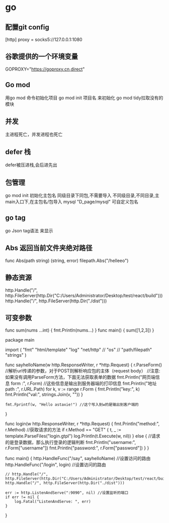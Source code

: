 # go
## 配置git config
[http]
	proxy = socks5://127.0.0.1:1080

## 谷歌提供的一个环境变量
GOPROXY="https://goproxy.cn,direct"

## Go mod
用go mod 命令初始化项目
go mod init 项目名 来初始化
go mod tidy拉取没有的模块

## 并发
主进程死亡，并发进程也死亡

## defer 栈
defer被压进栈,会后进先出

## 包管理
go mod init 初始化主包名
同级目录下同包,不需要导入
不同级目录,不同目录,主main入口下,在主包名/包导入
mysql "D_page/mysql" 可自定义包名

## go tag
go Json tag语法 来显示

## Abs 返回当前文件夹绝对路径 
func Abs(path string) (string, error)
filepath.Abs("/helleeo")

## 静态资源 
http.Handle("/", http.FileServer(http.Dir("C:/Users/Administrator/Desktop/test/react/build")))
http.Handle("/", http.FileServer(http.Dir("./dist")))

## 可变参数
func sum(nums ...int) {
    fmt.Println(nums...)
}
func main() {
    sum([1,2,3])
}

package main

import (
	"fmt"
	"html/template"
	"log"
	"net/http"
	// "os"
	// "path/filepath"
	"strings"
)

func sayhelloName(w http.ResponseWriter, r *http.Request) {
	r.ParseForm() //解析url传递的参数，对于POST则解析响应包的主体（request body）
	//注意:如果没有调用ParseForm方法，下面无法获取表单的数据
	fmt.Println("网页端信息 form :", r.Form) //这些信息是输出到服务器端的打印信息
	fmt.Println("地址 path :", r.URL.Path)
	for k, v := range r.Form {
		fmt.Println("key:", k)
		fmt.Println("val:", strings.Join(v, ""))
	}

	fmt.Fprintf(w, "Hello astaxie!") //这个写入到w的是输出到客户端的
}

func login(w http.ResponseWriter, r *http.Request) {
	fmt.Println("method:", r.Method) //获取请求的方法
	if r.Method == "GET" {
		t, _ := template.ParseFiles("login.gtpl")
		log.Println(t.Execute(w, nil))
	} else {
		//请求的是登录数据，那么执行登录的逻辑判断
		fmt.Println("username:", r.Form["username"])
		fmt.Println("password:", r.Form["password"])
	}
}



func main() {
	http.HandleFunc("/say", sayhelloName) //设置访问的路由
	http.HandleFunc("/login", login)   //设置访问的路由
	
	
	// http.Handle("/", http.FileServer(http.Dir("C:/Users/Administrator/Desktop/test/react/build")))
	http.Handle("/", http.FileServer(http.Dir("./dist")))
	
	err := http.ListenAndServe(":9090", nil) //设置监听的端口
	if err != nil {
		log.Fatal("ListenAndServe: ", err)
	}

}
